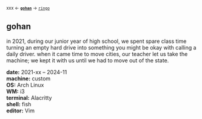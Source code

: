 <sub>xxx &larr; [**`gohan`**](/gohan) &rarr; [`ringo`](/ringo)</sub>

## gohan

in 2021, during our junior year of high school, we spent spare class time turning an empty hard drive into something you might be okay with calling a daily driver. when it came time to move cities, our teacher let us take the machine; we kept it with us until we had to move out of the state.

**date:** 2021-xx &ndash; 2024-11\
**machine:** custom\
**OS:** Arch Linux\
**WM:** i3\
**terminal:** Alacritty\
**shell:** fish\
**editor:** Vim
